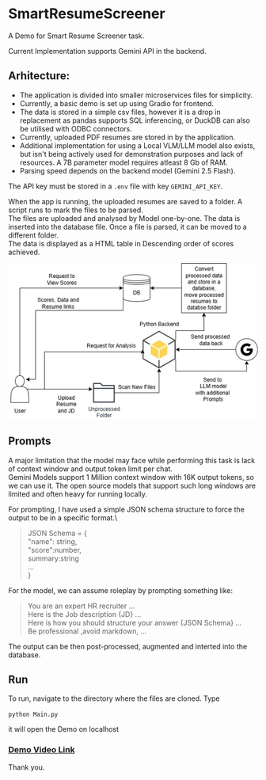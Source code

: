 # SmartResumeScreener
A Demo for Smart Resume Screener task.

Current Implementation supports Gemini API in the backend.

## Arhitecture:
- The application is divided into smaller microservices files for simplicity.
- Currently, a basic demo is set up using Gradio for frontend.
- The data is stored in a simple csv files, however it is a drop in replacement as pandas supports SQL inferencing, or DuckDB can also be utilised with ODBC connectors.
- Currently, uploaded PDF resumes are stored in by the application. 
- Additional implementation for using a Local VLM/LLM model also exists, but isn't being actively used for demonstration purposes and lack of resources. A 7B parameter model requires atleast 8 Gb of RAM.
- Parsing speed depends on the backend model (Gemini 2.5 Flash).

The API key must be stored in a `.env` file with key `GEMINI_API_KEY`.

When the app is running, the uploaded resumes are saved to a folder.
A script runs to mark the files to be parsed.\
The files are uploaded and analysed by Model one-by-one. The data is inserted into the database file. Once a file is parsed, it can be moved to a different folder.\
The data is displayed as a HTML table in Descending order of scores achieved.

![Architecture](src/arch_.jpg)

## Prompts
A major limitation that the model may face while performing this task is lack of context window and output token limit per chat.\
Gemini Models support 1 Million context window with 16K output tokens, so we can use it.
The open source models that support such long windows are limited and often heavy for running locally.

For prompting, I have used a simple JSON schema structure to force the output to be in a specific format.\
> JSON Schema = {\
    "name": string,\
    "score":number,\
    summary:string\
    ...\
}

For the model, we can assume roleplay by prompting something like:
> You are an expert HR recruiter ...\
> Here is the Job description {JD} ...\
> Here is how you should structure your answer {JSON Schema} ...\
> Be professional ,avoid markdown, ...

The output can be then post-processed, augmented and interted into the database.

## Run
To run, navigate to the directory where the files are cloned. Type

`python Main.py`

it will open the Demo on localhost

### [Demo Video Link](https://youtu.be/FXuWz0mI8n8)

Thank you.
